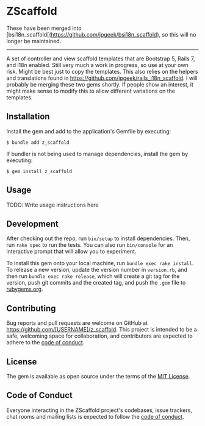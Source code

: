 # ZScaffold

These have been merged into [bsi18n_scaffold[(https://github.com/jpgeek/bsi18n_scaffold), so this will no longer be maintained.

-----

A set of controller and view scaffold templates that are Bootstrap 5, Rails 7, and i18n enabled.  Still very much a work
in progress, so use at your own risk.  Might be best just to copy the templates.  This also relies on the helpers and
translations found in https://github.com/jpgeek/rails_i18n_scaffold.  I will probably be merging these two gems shortly.
If people show an interest, it might make sense to modify this to allow different variations on the templates.

## Installation

Install the gem and add to the application's Gemfile by executing:

    $ bundle add z_scaffold

If bundler is not being used to manage dependencies, install the gem by executing:

    $ gem install z_scaffold

## Usage

TODO: Write usage instructions here

## Development

After checking out the repo, run `bin/setup` to install dependencies. Then, run `rake spec` to run the tests. You can also run `bin/console` for an interactive prompt that will allow you to experiment.

To install this gem onto your local machine, run `bundle exec rake install`. To release a new version, update the version number in `version.rb`, and then run `bundle exec rake release`, which will create a git tag for the version, push git commits and the created tag, and push the `.gem` file to [rubygems.org](https://rubygems.org).

## Contributing

Bug reports and pull requests are welcome on GitHub at https://github.com/[USERNAME]/z_scaffold. This project is intended to be a safe, welcoming space for collaboration, and contributors are expected to adhere to the [code of conduct](https://github.com/[USERNAME]/z_scaffold/blob/master/CODE_OF_CONDUCT.md).

## License

The gem is available as open source under the terms of the [MIT License](https://opensource.org/licenses/MIT).

## Code of Conduct

Everyone interacting in the ZScaffold project's codebases, issue trackers, chat rooms and mailing lists is expected to follow the [code of conduct](https://github.com/[USERNAME]/z_scaffold/blob/master/CODE_OF_CONDUCT.md).
